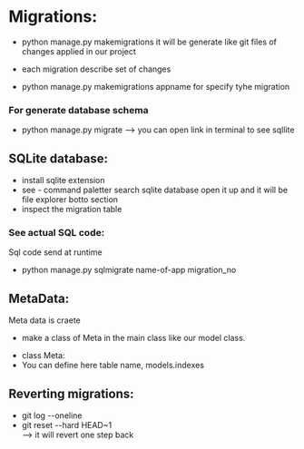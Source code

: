 # Migrations:
- python manage.py makemigrations
it will be generate like git files of changes applied in our project 
 + each migration describe set of changes
- python manage.py makemigrations appname
for specify tyhe migration 

### For generate database schema
- python manage.py migrate
--> you can open link in terminal to see sqllite 

## SQLite database:
+ install sqlite extension
+ see - command paletter search sqlite database open it up and it will be file explorer botto section 
+ inspect the migration table
### See actual SQL code:
Sql code send at runtime 
- python manage.py sqlmigrate name-of-app migration_no

## MetaData:
Meta data is craete
+ make a class of Meta in the main class like our model class.
- class Meta:
- You can define here table name, models.indexes

## Reverting migrations:
- git log --oneline
- git reset --hard HEAD~1    
--> it will revert one step back 

